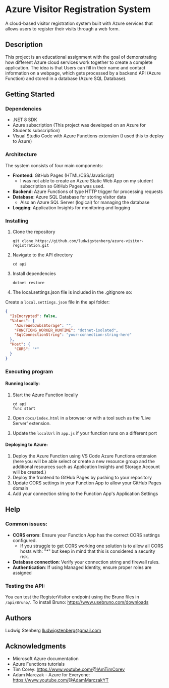 # Azure Visitor Registration System

A cloud-based visitor registration system built with Azure services that allows users to register their visits through a web form.

## Description

This project is an educational assignment with the goal of demonstrating how different Azure cloud services work together to create a complete application. The idea is that Users can fill in their name and contact information on a webpage, which gets processed by a backend API (Azure Function) and stored in a database (Azure SQL Database).

## Getting Started

### Dependencies

- .NET 8 SDK
- Azure subscription (This project was developed on an Azure for Students subscription)
- Visual Studio Code with Azure Functions extension (I used this to deploy to Azure)

### Architecture

The system consists of four main components:

- **Frontend**: GitHub Pages (HTML/CSS/JavaScript)
     - I was not able to create an Azure Static Web App on my student subscription so GitHub Pages was used.
- **Backend**: Azure Functions of type HTTP trigger for processing requests
- **Database**: Azure SQL Database for storing visitor data
     -  Also an Azure SQL Server (logical) for managing the database
- **Logging**: Application Insights for monitoring and logging

### Installing

1. Clone the repository

   ```
   git clone https://github.com/ludwigstenberg/azure-visitor-registration.git
   ```

2. Navigate to the API directory

   ```
   cd api
   ```

3. Install dependencies

   ```
   dotnet restore
   ```

4. The local.settings.json file is included in the .gitignore so:

Create a `local.settings.json` file in the api folder:

```json
{
  "IsEncrypted": false,
  "Values": {
    "AzureWebJobsStorage": "",
    "FUNCTIONS_WORKER_RUNTIME": "dotnet-isolated",
    "SqlConnectionString": "your-connection-string-here"
  },
  "Host": {
    "CORS": "*"
  }
}
```

### Executing program

#### Running locally:

1. Start the Azure Function locally

   ```
   cd api
   func start
   ```

2. Open `docs/index.html` in a browser or with a tool such as the 'Live Server' extension.

3. Update the `localUrl` in `app.js` if your function runs on a different port

#### Deploying to Azure:

1. Deploy the Azure Function using VS Code Azure Functions extension (here you will be able select or create a new resource group and the additional resources such as Application Insights and Storage Account will be created.)
2. Deploy the frontend to GitHub Pages by pushing to your repository
3. Update CORS settings in your Function App to allow your GitHub Pages domain
4. Add your connection string to the Function App's Application Settings

## Help

### Common issues:

- **CORS errors**: Ensure your Function App has the correct CORS settings configured.
  - If you struggle to get CORS working one solution is to allow all CORS hosts with: "\*" but keep in mind that this is considered a security risk.
- **Database connection**: Verify your connection string and firewall rules.
- **Authentication**: If using Managed Identity, ensure proper roles are assigned

### Testing the API:

You can test the RegisterVisitor endpoint using the Bruno files in `/api/Bruno/`.
To install Bruno: https://www.usebruno.com/downloads

## Authors

Ludwig Stenberg
lludwigstenberg@gmail.com

## Acknowledgments

- Microsoft Azure documentation
- Azure Functions tutorials
- Tim Corey: https://www.youtube.com/@IAmTimCorey
- Adam Marczak - Azure for Everyone: https://www.youtube.com/@AdamMarczakYT
